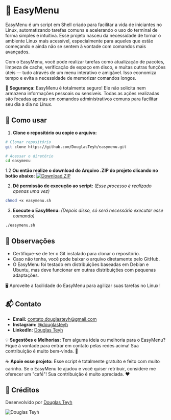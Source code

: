 # 🐧 EasyMenu

EasyMenu é um script em Shell criado para facilitar a vida de iniciantes no Linux, automatizando tarefas comuns e acelerando o uso do terminal de forma simples e intuitiva. Esse projeto nasceu da necessidade de tornar o ambiente Linux mais acessível, especialmente para aqueles que estão começando e ainda não se sentem à vontade com comandos mais avançados.

Com o EasyMenu, você pode realizar tarefas como atualização de pacotes, limpeza de cache, verificação de espaço em disco, e muitas outras funções úteis — tudo através de um menu interativo e amigável. Isso economiza tempo e evita a necessidade de memorizar comandos longos.

🚨 **Segurança:**
EasyMenu é totalmente seguro! Ele não solicita nem armazena informações pessoais ou sensíveis. Todas as ações realizadas são focadas apenas em comandos administrativos comuns para facilitar seu dia a dia no Linux.

## 🚀 Como usar

1. **Clone o repositório ou copie o arquivo:**
```bash
# Clonar repositório
git clone https://github.com/DouglasTeyh/easymenu.git

# Acessar o diretório
cd easymenu
```

1.2 **Ou então realize o download do Arquivo .ZIP do projeto clicando no botão abaixo:**
[![Download ZIP](https://img.shields.io/badge/Download%20ZIP-blue?style=for-the-badge&logo=github)](https://github.com/DouglasTeyh/easymenu/archive/refs/heads/main.zip)

2. **Dê permissão de execução ao script:** *(Esse processo é realizado apenas uma vez)*
```bash
chmod +x easymenu.sh
```

3. **Execute o EasyMenu:** *(Depois disso, só será necessário executar esse comando)*
```bash
./easymenu.sh
```

## 📝 Observações
- Certifique-se de ter o Git instalado para clonar o repositório.
- Caso não tenha, você pode baixar o arquivo diretamente pelo GitHub.
- O EasyMenu foi testado em distribuições baseadas em Debian e Ubuntu, mas deve funcionar em outras distribuições com pequenas adaptações.

🖥️ Aproveite a facilidade do EasyMenu para agilizar suas tarefas no Linux!

## 📬 Contato
- **Email:** contato.douglasteyh@gmail.com
- **Instagram:** [@douglasteyh](https://instagram.com/douglasteyh)
- **LinkedIn:** [Douglas Teyh](https://www.linkedin.com/in/douglasteyh)

💡 **Sugestões e Melhorias:**
Tem alguma ideia ou melhoria para o EasyMenu? Fique à vontade para entrar em contato pelas redes acima! Sua contribuição é muito bem-vinda. 🚀

☕ **Apoie esse projeto:**
Esse script é totalmente gratuito e feito com muito carinho. Se o EasyMenu te ajudou e você quiser retribuir, considere me oferecer um "café"! Sua contribuição é muito apreciada. ❤️

## 🙌 Créditos
Desenvolvido por [Douglas Teyh](https://github.com/douglasteyh)

![Douglas Teyh](https://github.com/DouglasTeyh.png?size=80)

